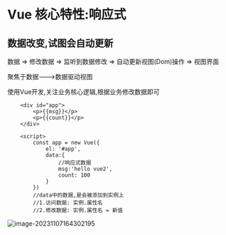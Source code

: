 # Vue 核心特性:响应式

## 数据改变,试图会自动更新



数据 => 修改数据 => 监听到数据修改 => 自动更新视图(Dom)操作 => 视图界面



聚焦于数据--->数据驱动视图

使用Vue开发,关注业务核心逻辑,根据业务修改数据即可

``````vue
    <div id="app">
        <p>{{msg}}</p>
        <p>{{count}}</p>
    </div>

    <script>
        const app = new Vue({
            el: '#app',
            data:{
                //响应式数据
                msg:'hello vue2',
                count: 100
            }
        })
        //data中的数据,是会被添加到实例上
        //1.访问数据: 实例.属性名
        //2.修改数据: 实例.属性名 = 新值
``````

![image-20231107164302195](C:\Users\14654\AppData\Roaming\Typora\typora-user-images\image-20231107164302195.png)